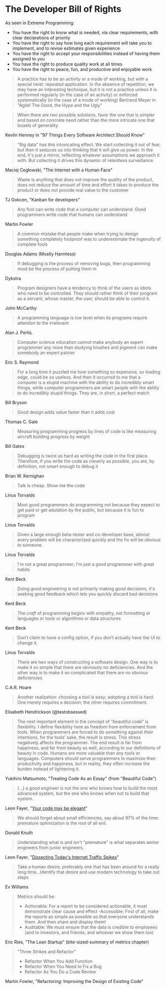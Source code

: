 # The Developer Bill of Rights

As seen in Extreme Programming:

- You have the right to know what is needed, via clear requirements, with clear declarations of priority
- You have the right to say how long each requirement will take you to implement, and to revise estimates given experience
- You have the right to accept your responsibilities instead of having them assigned to you
- You have the right to produce quality work at all times
- You have the right to peace, fun, and productive and enjoyable work

> A practice has to be an activity or a mode of working, but with a special twist: repeated application. In the absence of repetition, we may have an interesting technique, but it is not a practice unless it is performed regularly (in the case of an activity) or enforced systematically (in the case of a mode of working)
Bertrand Meyer in "Agile! The Good, the Hype and the Ugly"

> When there are two possible solutions, favor the one that is simpler and based on concrete need rather than the more intricate one that boasts of generality

Kevlin Henney in "97 Things Every Software Architect Should Know"

> "Big data" has this intoxicating effect. We start collecting it out of fear, but then it seduces us into thinking that it will give us power. In the end, it's just a mirror, reflecting whatever assumptions we approach it with. But collecting it drives this dynamic of relentless surveillance.

Maciej Cegłowski, "The Internet with a Human Face"

> Waste is anything that does not improve the quality of the product, does not reduce the amount of time and effort it takes to produce the product or does not provide real value to the customer

TJ Gokcen, "Kanban for developers"

> Any fool can write code that a computer can understand. Good programmers write code that humans can understand

Martin Fowler

> A common mistake that people make when trying to design something completely foolproof was to underestimate the ingenuity of complete fools

Douglas Adams (Mostly Harmless)

> If debugging is the process of removing bugs, then programming must be the process of putting them in

Dykstra

> Program designers have a tendency to think of the users as idiots who need to be controlled. They should rather think of their program as a servant, whose master, the user, should be able to control it.

John McCarthy

> A programming language is low level when its programs require attention to the irrelevant

Alan J. Perlis.

> Computer science education cannot make anybody an expert programmer any more than studying brushes and pigment can make somebody an expert painter

Eric S. Raymond

> For a long time it puzzled me how something so expensive, so leading edge, could be so useless. And then it occurred to me that a computer is a stupid machine with the ability to do incredibly smart things, while computer programmers are smart people with the ability to do incredibly stupid things. They are, in short, a perfect match

Bill Bryson

> Good design adds value faster than it adds cost

Thomas C. Gale

> Measuring programming progress by lines of code is like measuring aircraft building progress by weight

Bill Gates

> Debugging is twice as hard as writing the code in the first place. Therefore, if you write the code as cleverly as possible, you are, by definition, not smart enough to debug it

Brian W. Kernighan

> Talk is cheap. Show me the code

Linus Torvalds

> Most good programmers do programming not because they expect to get paid or get adulation by the public, but because it is fun to program

Linus Torvalds

> Given a large enough beta-tester and co-developer base, almost every problem will be characterized quickly and the fix will be obvious to someone.

Linus Torvalds

> I'm not a great programmer; I'm just a good programmer with great habits

Kent Beck

> Doing good engineering is not primarily making good decisions, it's seeking good feedback which lets you quickly discard bad decisions

Kent Beck

> The *craft* of programming begins with empathy, not formatting or languages or tools or algorithms or data structures

Kent Beck

> Don’t claim to have a config option, if you don’t actually have the UI to change it.

Linus Torvalds

> There are two ways of constructing a software design. One way is to make it so simple that there are obviously no deficiencies. And the other way is to make it so complicated that there are no obvious deficiencies

C.A.R. Hoare

> Another realization: choosing a tool is easy; adopting a tool is hard. One merely requires a decision; the other requires commitment.

Elisabeth Hendrickson (@testobsessed)

> The next important element in the concept of “beautiful code” is flexibility. I define flexibility here as freedom from enforcement from tools. When programmers are forced to do something against their intentions, for the tools’ sake, the result is stress. This stress negatively affects the programmer. The end result is far from happiness, and far from beauty as well, according to our definitions of beauty in code. Humans are more valuable than any tools or languages. Computers should serve programmers to maximize their productivity and happiness, but in reality, they often increase the burden instead of lightening it.

Yukihiro Matsumoto, "Treating Code As an Essay" (from "Beautiful Code")

> (...) a good engineer is not the one who knows how to build the most advanced system, but the one who knows when not to build that system.

Leon Fayer, "[Your code may be elegant](http://omniti.com/seeds/your-code-may-be-elegant)"

> We should forget about small efficiencies, say about 97% of the time: premature optimization is the root of all evil.

Donald Knuth

> Understanding what is and isn't "premature" is what separates senior engineers from junior engineers.

Leon Fayer, "[Dissecting Today's Internet Traffic Spikes](http://omniti.com/seeds/dissecting-todays-internet-traffic-spikes)"

> Take a human desire, preferably one that has been around for a really long time…Identify that desire and use modern technology to take out steps

Ev Williams

> Metrics should be:
> - Actionable: For a report to be considered actionable, it must demonstrate clear cause and effect
> -Accessible: First of all, make the reports as simple as possible so that everyone understands them. And then share and display them!
> - Auditable: We must ensure that the data is credible to employees (and to investors, and friends, and whoever we show them too)

Eric Ries, "The Lean Startup" (bite-sized-summary of metrics chapter)

> "Three Strikes and Refactor"
> - Refactor When You Add Function
> - Refactor When You Need to Fix a Bug
> - Refactor As You Do a Code Review

Martin Fowler, "Refactoring: Improving the Design of Existing Code"
